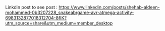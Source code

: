 Linkdin post to see post : https://www.linkedin.com/posts/shehab-aldeen-mohammed-0b3207228_snakeabrgame-avr-atmega-activity-6983132877018312704-8fIK?utm_source=share&utm_medium=member_desktop
